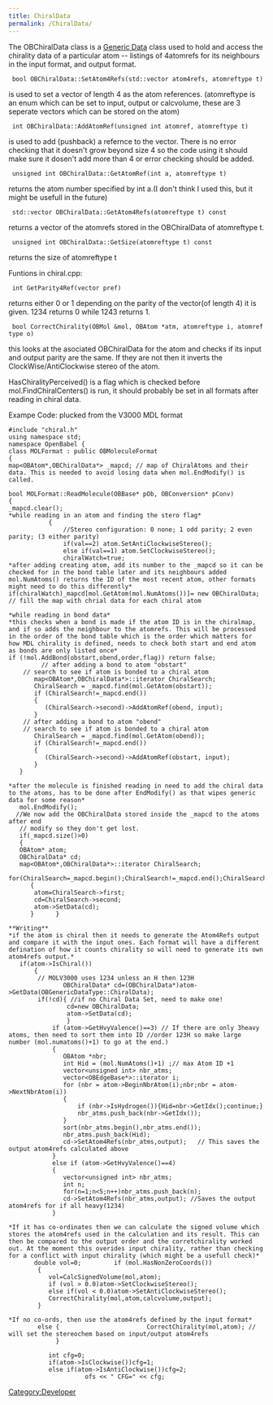 ```yaml
---
title: ChiralData
permalink: /ChiralData/
---
```


The OBChiralData class is a [Generic Data](/Generic_Data "wikilink") class used to hold and access the chirality data of a particular atom -- listings of 4atomrefs for its neighbours in the input format, and output format.

` bool OBChiralData::SetAtom4Refs(std::vector`<unsigned int>` atom4refs, atomreftype t)`

is used to set a vector of length 4 as the atom references. (atomreftype is an enum which can be set to input, output or calcvolume, these are 3 seperate vectors which can be stored on the atom)

` int OBChiralData::AddAtomRef(unsigned int atomref, atomreftype t)`

is used to add (pushback) a refernce to the vector. There is no error checking that it doesn't grow beyond size 4 so the code using it should make sure it dosen't add more than 4 or error checking should be added.

` unsigned int OBChiralData::GetAtomRef(int a, atomreftype t)`

returns the atom number specified by int a.(I don't think I used this, but it might be usefull in the future)

` std::vector`<unsigned int>` OBChiralData::GetAtom4Refs(atomreftype t) const`

returns a vector of the atomrefs stored in the OBChiralData of atomreftype t.

` unsigned int OBChiralData::GetSize(atomreftype t) const`

returns the size of atomreftype t

Funtions in chiral.cpp:

` int GetParity4Ref(vector`<unsigned int>` pref)`

returns either 0 or 1 depending on the parity of the vector(of length 4) it is given. 1234 returns 0 while 1243 returns 1.

` bool CorrectChirality(OBMol &mol, OBAtom *atm, atomreftype i, atomreftype o)`

this looks at the asociated OBChiralData for the atom and checks if its input and output parity are the same. If they are not then it inverts the ClockWise/AntiClockwise stereo of the atom.

HasChiralityPerceived() is a flag which is checked before mol.FindChiralCenters() is run, it should probably be set in all formats after reading in chiral data.

Exampe Code: plucked from the V3000 MDL format

    #include "chiral.h"
    using namespace std;
    namespace OpenBabel {
    class MOLFormat : public OBMoleculeFormat
    {
    map<OBAtom*,OBChiralData*> _mapcd; // map of ChiralAtoms and their data. This is needed to avoid losing data when mol.EndModify() is called.

    bool MOLFormat::ReadMolecule(OBBase* pOb, OBConversion* pConv)
    {
    _mapcd.clear();
    *while reading in an atom and finding the stero flag*
               {
                   //Stereo configuration: 0 none; 1 odd parity; 2 even parity; (3 either parity)
                   if(val==2) atom.SetAntiClockwiseStereo();
                   else if(val==1) atom.SetClockwiseStereo();
                   chiralWatch=true;
    *after adding creating atom, add its number to the _mapcd so it can be checked for in the bond table later and its neighbours added mol.NumAtoms() returns the ID of the most recent atom, other formats might need to do this differently*
    if(chiralWatch)_mapcd[mol.GetAtom(mol.NumAtoms())]= new OBChiralData; // fill the map with chrial data for each chiral atom

    *while reading in bond data*
    *this checks when a bond is made if the atom ID is in the chiralmap, and if so adds the neighbour to the atomrefs. This will be processed in the order of the bond table which is the order which matters for how MDL chirality is defined, needs to check both start and end atom as bonds are only listed once*
    if (!mol.AddBond(obstart,obend,order,flag)) return false;
             // after adding a bond to atom "obstart"
        // search to see if atom is bonded to a chiral atom
           map<OBAtom*,OBChiralData*>::iterator ChiralSearch;
           ChiralSearch = _mapcd.find(mol.GetAtom(obstart));
           if (ChiralSearch!=_mapcd.end())
           {
              (ChiralSearch->second)->AddAtomRef(obend, input);
           }
        // after adding a bond to atom "obend"
        // search to see if atom is bonded to a chiral atom
           ChiralSearch = _mapcd.find(mol.GetAtom(obend));
           if (ChiralSearch!=_mapcd.end())
           {
              (ChiralSearch->second)->AddAtomRef(obstart, input);
           }
       }

    *after the molecule is finished reading in need to add the chiral data to the atoms, has to be done after EndModify() as that wipes generic data for some reason*
       mol.EndModify();
      //We now add the OBChiralData stored inside the _mapcd to the atoms after end
       // modify so they don't get lost.
       if(_mapcd.size()>0)
       {
       OBAtom* atom;
       OBChiralData* cd;
       map<OBAtom*,OBChiralData*>::iterator ChiralSearch;
          for(ChiralSearch=_mapcd.begin();ChiralSearch!=_mapcd.end();ChiralSearch++)
          {
           atom=ChiralSearch->first;
           cd=ChiralSearch->second;
           atom->SetData(cd);
          }      }

    **Writing**
    *if the atom is chiral then it needs to generate the Atom4Refs output and compare it with the input ones. Each format will have a different defination of how it counts chirality so will need to generate its own atom4refs output.*
       if(atom->IsChiral())
           {
            // MOLV3000 uses 1234 unless an H then 123H
                   OBChiralData* cd=(OBChiralData*)atom->GetData(OBGenericDataType::ChiralData);
            if(!cd){ //if no Chiral Data Set, need to make one!
                    cd=new OBChiralData;
                    atom->SetData(cd);
                    }
                if (atom->GetHvyValence()==3) // If there are only 3heavy atoms, then need to sort them into ID //order 123H so make large number (mol.numatoms()+1) to go at the end.)
                {
                   OBAtom *nbr;
                   int Hid = (mol.NumAtoms()+1) ;// max Atom ID +1
                   vector<unsigned int> nbr_atms;
                   vector<OBEdgeBase*>::iterator i;
                   for (nbr = atom->BeginNbrAtom(i);nbr;nbr = atom->NextNbrAtom(i))
                   {
                       if (nbr->IsHydrogen()){Hid=nbr->GetIdx();continue;}
                       nbr_atms.push_back(nbr->GetIdx());
                   }
                   sort(nbr_atms.begin(),nbr_atms.end());
                   nbr_atms.push_back(Hid);
                   cd->SetAtom4Refs(nbr_atms,output);   // This saves the output atom4refs calculated above
                }
                else if (atom->GetHvyValence()==4)
                {
                   vector<unsigned int> nbr_atms;
                   int n;
                   for(n=1;n<5;n++)nbr_atms.push_back(n);
                   cd->SetAtom4Refs(nbr_atms,output); //Saves the output atom4refs for if all heavy(1234)
                }

    *If it has co-ordinates then we can calculate the signed volume which stores the atom4refs used in the calculation and its result. This can then be compared to the output order and the corretchirality worked out. At the moment this overides input chirality, rather than checking for a conflict with input chirality (which might be a usefull check)*
           double vol=0;         if (mol.HasNonZeroCoords())
            {
               vol=CalcSignedVolume(mol,atom);
               if (vol > 0.0)atom->SetClockwiseStereo();
               else if(vol < 0.0)atom->SetAntiClockwiseStereo();
               CorrectChirality(mol,atom,calcvolume,output);
            }

    *If no co-ords, then use the atom4refs defined by the input format*
            else {                        CorrectChirality(mol,atom); // will set the stereochem based on input/output atom4refs
                 }

               int cfg=0;
               if(atom->IsClockwise())cfg=1;
               else if(atom->IsAntiClockwise())cfg=2;
                         ofs << " CFG=" << cfg;

[Category:Developer](/Category:Developer "wikilink")
